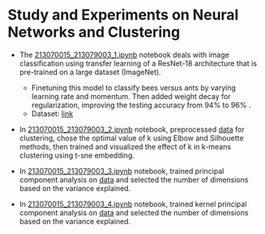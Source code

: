 # Study and Experiments on Neural Networks and Clustering
- The [213070015_213079003_1.ipynb](https://github.com/213079003/EE769-IML/blob/main/Assignment3/213070015_213079003_1.ipynb) notebook deals with image classification using transfer learning of a ResNet-18 architecture that is pre-trained on a large dataset (ImageNet).
    - Finetuning this model to classify bees versus ants by varying learning rate and momentum. Then added weight decay for regularization, improving the testing accuracy from 94% to 96% .
    - Dataset: [link](https://download.pytorch.org/tutorial/hymenoptera_data.zip)
- In [213070015_213079003_2.ipynb](https://github.com/213079003/EE769-IML/blob/main/Assignment3/213070015_213079003_2.ipynb) notebook, preprocessed [data](https://github.com/213079003/EE769-IML/blob/main/Assignment3/DataClustering.csv) for clustering, chose the optimal value of k using Elbow and Silhouette methods, then trained and visualized the effect of k in k-means clustering using t-sne embedding.
- In [213070015_213079003_3.ipynb](https://github.com/213079003/EE769-IML/blob/main/Assignment3/213070015_213079003_1.ipynb) notebook, trained principal component analysis on [data](https://github.com/213079003/EE769-IML/blob/main/Assignment3/DataPCA.csv) and selected the number of dimensions based on the variance explained.
  
- In [213070015_213079003_4.ipynb](https://github.com/213079003/EE769-IML/blob/main/Assignment3/213070015_213079003_1.ipynb) notebook, trained kernel principal component analysis on [data](https://github.com/213079003/EE769-IML/blob/main/Assignment3/DataKPCA.csv) and selected the number of dimensions based on the variance explained.

